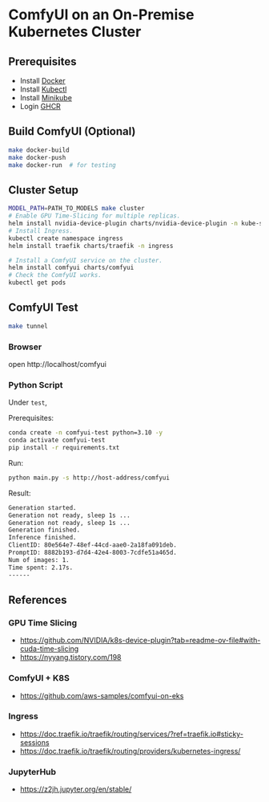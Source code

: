 # ComfyUI on an On-Premise Kubernetes Cluster

## Prerequisites
- Install [Docker](https://docs.docker.com/engine/install/)
- Install [Kubectl](https://kubernetes.io/docs/tasks/tools/)
- Install [Minikube](https://minikube.sigs.k8s.io/docs/start)
- Login [GHCR](https://docs.github.com/en/packages/working-with-a-github-packages-registry/working-with-the-container-registry#authenticating-with-a-personal-access-token-classic)

## Build ComfyUI (Optional)
```bash
make docker-build
make docker-push
make docker-run  # for testing
```

## Cluster Setup
```bash
MODEL_PATH=PATH_TO_MODELS make cluster
# Enable GPU Time-Slicing for multiple replicas.
helm install nvidia-device-plugin charts/nvidia-device-plugin -n kube-system
# Install Ingress.
kubectl create namespace ingress
helm install traefik charts/traefik -n ingress

# Install a ComfyUI service on the cluster.
helm install comfyui charts/comfyui
# Check the ComfyUI works.
kubectl get pods
```

## ComfyUI Test
```bash
make tunnel
```

### Browser
open http://localhost/comfyui

### Python Script
Under `test`,

Prerequisites:
```bash
conda create -n comfyui-test python=3.10 -y
conda activate comfyui-test
pip install -r requirements.txt
```

Run:
```bash
python main.py -s http://host-address/comfyui
```

Result:
```bash
Generation started.
Generation not ready, sleep 1s ...
Generation not ready, sleep 1s ...
Generation finished.
Inference finished.
ClientID: 80e564e7-48ef-44cd-aae0-2a18fa091deb.
PromptID: 8882b193-d7d4-42e4-8003-7cdfe51a465d.
Num of images: 1.
Time spent: 2.17s.
------
```

## References
### GPU Time Slicing
- https://github.com/NVIDIA/k8s-device-plugin?tab=readme-ov-file#with-cuda-time-slicing
- https://nyyang.tistory.com/198

### ComfyUI + K8S
- https://github.com/aws-samples/comfyui-on-eks

### Ingress
- https://doc.traefik.io/traefik/routing/services/?ref=traefik.io#sticky-sessions
- https://doc.traefik.io/traefik/routing/providers/kubernetes-ingress/

### JupyterHub
- https://z2jh.jupyter.org/en/stable/
